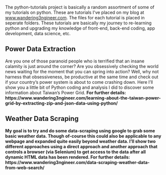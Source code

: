 The python-tutorials project is basically a random assortment of some of my tutorials on python. These are tutorials I've placed on my blog at www.wandering3ngineer.com. The files for each tutorial is placed in seperate folders. These tutorials are basically my journey to re-learning python and upgrading my knowledge of front-end, back-end coding, app development, data science, etc. 

<H2>Power Data Extraction</H2>
Are you one of those paranoid people who is terrified that an insane calamity is just around the corner? Are you obsessively checking the world news waiting for the moment that you can spring into action? Well, why not harness that obsessiveness, be productive at the same time and check out if your country’s power system is about to come crashing down. Here I’ll show you a little bit of Python coding and analysis I did to discover some information about Taiwan’s Power Grid. 
<STRONG>For further details:<STRONG> https://www.wandering3ngineer.com/learning-about-the-taiwan-power-grid-by-extracting-zip-and-json-data-using-python/

<H2>Weather Data Scraping</H2>
My goal is to try and do some data-scraping using google to grab some basic weather data. Though of-course this could also be applicable to any webpage and expanded quite easily beyond weather data. I’ll show two different approaches using a direct approach and another approach that controls a browser (via Selenium) to get access to the data after all dynamic HTML data has been rendered. 
<STRONG>For further details:<STRONG> https://www.wandering3ngineer.com/data-scraping-weather-data-from-web-search/
  
